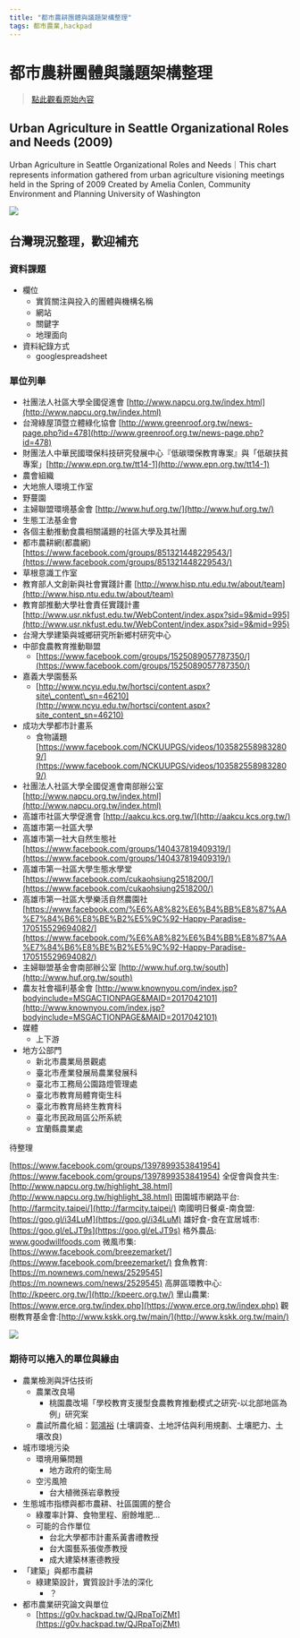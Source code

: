 ```yaml
---
title: "都市農耕團體與議題架構整理"
tags: 都市農業,hackpad
---
```


# 都市農耕團體與議題架構整理

> [點此觀看原始內容](https://g0v.hackpad.tw/0hkWIL8tD7x)


## Urban Agriculture in Seattle Organizational Roles and Needs (2009)

Urban Agriculture in Seattle Organizational Roles and Needs｜This chart represents information gathered from urban agriculture visioning meetings held in the Spring of 2009 Created by Amelia Conlen, Community Environment and Planning University of Washington

![](https://g0vhackmd.blob.core.windows.net/g0v-hackmd-images/upload_c1a159e08b97c4f7a6f1898978be0c8b)

## 台灣現況整理，歡迎補充

### 資料課題

- 欄位
    - 實質關注與投入的團體與機構名稱
    - 網站
    - 關鍵字
    - 地理面向
- 資料紀錄方式
    - googlespreadsheet

### 單位列舉

- 社團法人社區大學全國促進會  [http://www.napcu.org.tw/index.html](http://www.napcu.org.tw/index.html)
- 台灣綠屋頂暨立體綠化協會  [http://www.greenroof.org.tw/news-page.php?id=478](http://www.greenroof.org.tw/news-page.php?id=478)
- 財團法人中華民國環保科技研究發展中心『低碳環保教育專案』與「低碳扶貧專案」[http://www.epn.org.tw/tt14-1](http://www.epn.org.tw/tt14-1)
- 農會組織
- 大地旅人環境工作室
- 野蔓園
- 主婦聯盟環境基金會 [http://www.huf.org.tw/](http://www.huf.org.tw/)
- 生態工法基金會
- 各個主動推動食農相關議題的社區大學及其社團
- 都市農耕網(都農網) [https://www.facebook.com/groups/851321448229543/](https://www.facebook.com/groups/851321448229543/)
- 草根意識工作室
- 教育部人文創新與社會實踐計畫 [http://www.hisp.ntu.edu.tw/about/team](http://www.hisp.ntu.edu.tw/about/team)
- 教育部推動大學社會責任實踐計畫 [http://www.usr.nkfust.edu.tw/WebContent/index.aspx?sid=9&mid=995](http://www.usr.nkfust.edu.tw/WebContent/index.aspx?sid=9&mid=995)
- 台灣大學建築與城鄉研究所新鄉村研究中心
- 中部食農教育推動聯盟
    - [https://www.facebook.com/groups/1525089057787350/](https://www.facebook.com/groups/1525089057787350/)
- 嘉義大學園藝系
    - [http://www.ncyu.edu.tw/hortsci/content.aspx?site\_content\_sn=46210](http://www.ncyu.edu.tw/hortsci/content.aspx?site_content_sn=46210)
- 成功大學都市計畫系
    - 食物議題 [https://www.facebook.com/NCKUUPGS/videos/1035825589832809/](https://www.facebook.com/NCKUUPGS/videos/1035825589832809/)
- 社團法人社區大學全國促進會南部辦公室 [http://www.napcu.org.tw/index.html](http://www.napcu.org.tw/index.html)
- 高雄市社區大學促進會 [http://aakcu.kcs.org.tw/](http://aakcu.kcs.org.tw/)
- 高雄市第一社區大學
- 高雄市第一社大自然生態社 [https://www.facebook.com/groups/140437819409319/](https://www.facebook.com/groups/140437819409319/)
- 高雄市第一社區大學生態水學堂 [https://www.facebook.com/cukaohsiung2518200/](https://www.facebook.com/cukaohsiung2518200/)
- 高雄市第一社區大學樂活自然農園社 [https://www.facebook.com/%E6%A8%82%E6%B4%BB%E8%87%AA%E7%84%B6%E8%BE%B2%E5%9C%92-Happy-Paradise-170515529694082/](https://www.facebook.com/%E6%A8%82%E6%B4%BB%E8%87%AA%E7%84%B6%E8%BE%B2%E5%9C%92-Happy-Paradise-170515529694082/)
- 主婦聯盟基金會南部辦公室 [http://www.huf.org.tw/south](http://www.huf.org.tw/south)
- 農友社會福利基金會 [http://www.knownyou.com/index.jsp?bodyinclude=MSGACTIONPAGE&MAID=2017042101](http://www.knownyou.com/index.jsp?bodyinclude=MSGACTIONPAGE&MAID=2017042101)
- 媒體
    - 上下游
- 地方公部門
    - 新北市農業局景觀處
    - 臺北市產業發展局農業發展科
    - 臺北市工務局公園路燈管理處
    - 臺北市教育局體育衛生科
    - 臺北市教育局終生教育科
    - 臺北市民政局區公所系統
    - 宜蘭縣農業處



待整理

[https://www.facebook.com/groups/1397899353841954](https://www.facebook.com/groups/1397899353841954)
全促會與食共生: [http://www.napcu.org.tw/highlight_38.html](http://www.napcu.org.tw/highlight_38.html)
田園城市網路平台: [http://farmcity.taipei/](http://farmcity.taipei/)
南國明日餐桌-南食盟: [https://goo.gl/i34LuM](https://goo.gl/i34LuM)
雄好食-食在宜居城市: [https://goo.gl/eLJT9s](https://goo.gl/eLJT9s)
格外農品: www.goodwillfoods.com
微風市集: [https://www.facebook.com/breezemarket/](https://www.facebook.com/breezemarket/)
食魚教育:[https://m.nownews.com/news/2529545](https://m.nownews.com/news/2529545)
高屏區環教中心:[http://kpeerc.org.tw/](http://kpeerc.org.tw/)
里山農業:[https://www.erce.org.tw/index.php](https://www.erce.org.tw/index.php)
觀樹教育基金會:[http://www.kskk.org.tw/main/](http://www.kskk.org.tw/main/)


![](https://g0vhackmd.blob.core.windows.net/g0v-hackmd-images/upload_8294f1f0698fab59b00d37749e6d1f99)


### 期待可以捲入的單位與緣由

- 農業檢測與評估技術
    - 農業改良場
        - 桃園農改場「學校教育支援型食農教育推動模式之研究-以北部地區為例」研究案
    - 農試所農化組：[郭鴻裕](http://www.tari.gov.tw/sub/form_ex/index-1.asp?Parser=2,27,287,274,,,32) (土壤調查、土地評估與利用規劃、土壤肥力、土壤改良)
- 城市環境污染
    - 環境用藥問題
        - 地方政府的衛生局
    - 空污風險
        - 台大植微孫岩章教授
- 生態城市指標與都市農耕、社區園圃的整合
    - 綠覆率計算、食物里程、廚餘堆肥...
    - 可能的合作單位
        - 台北大學都市計畫系黃書禮教授
        - 台大園藝系張俊彥教授
        - 成大建築林憲德教授
- 「建築」與都市農耕
    - 綠建築設計，實質設計手法的深化
        - ？
- 都市農業研究論文與單位
    - [https://g0v.hackpad.tw/QJRpaTojZMt](https://g0v.hackpad.tw/QJRpaTojZMt)



